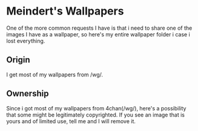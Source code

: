 # Meindert's Wallpapers
One of the more common requests I have is that i need to share one of the images I have as a wallpaper, so here's my entire wallpaper folder i case i lost everything.

## Origin
I get most of my wallpapers from /wg/.

## Ownership
Since i got most of my wallpapers from 4chan(/wg/), here's a possibility that some might be legitimately copyrighted. If you see an image that is yours and of limited use, tell me and I will remove it.

<!--╳　　　　　　　　　　　　　　　　　　　　　　　　　　　　　　　　　　　　　　　　　　　╳-->
<!---->
<!---->
<!--　　　　　　　　　　　　　　　　決して忘れません-->
<!--╳　　　　　　　　　　　　　　　　　　　　　　　　　　　　　　　　　　　　　　　　　　　╳-->
<!--　　　　　-->
<!--　　　　　　　　　　　　　　　 Ｉ＇ｍ　ｄｅａｄ　　-->
<!--╳　　　　　　　　　　　　　　　　　　　　　　　　　　　　　　　　　　　　　　　　　　　╳-->
<!--　　　　　　　　　　　　　　ルシファーは神であります-->
<!--　　　　-->
<!--╳　　　　　　　　　　　　　　　　　　　　　　　　　　　　　　　　　　　　　　　　　　　╳-->
